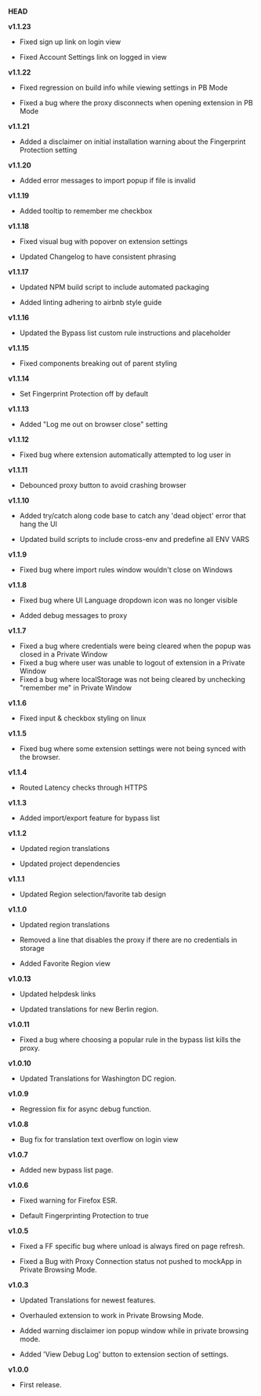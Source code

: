 __HEAD__

__v1.1.23__

* Fixed sign up link on login view

* Fixed Account Settings link on logged in view

__v1.1.22__

* Fixed regression on build info while viewing settings in PB Mode

* Fixed a bug where the proxy disconnects when opening extension in PB Mode

__v1.1.21__

* Added a disclaimer on initial installation warning about the Fingerprint Protection setting

__v1.1.20__

* Added error messages to import popup if file is invalid

__v1.1.19__

* Added tooltip to remember me checkbox

__v1.1.18__

* Fixed visual bug with popover on extension settings

* Updated Changelog to have consistent phrasing

__v1.1.17__

* Updated NPM build script to include automated packaging

* Added linting adhering to airbnb style guide

__v1.1.16__

* Updated the Bypass list custom rule instructions and placeholder

__v1.1.15__

* Fixed components breaking out of parent styling

__v1.1.14__

* Set Fingerprint Protection off by default

__v1.1.13__

* Added "Log me out on browser close" setting

__v1.1.12__

* Fixed bug where extension automatically attempted to log user in

__v1.1.11__

* Debounced proxy button to avoid crashing browser

__v1.1.10__

* Added try/catch along code base to catch any 'dead object' error that hang the UI

* Updated build scripts to include cross-env and predefine all ENV VARS

__v1.1.9__

* Fixed bug where import rules window wouldn't close on Windows

__v1.1.8__

* Fixed bug where UI Language dropdown icon was no longer visible

* Added debug messages to proxy

__v1.1.7__

* Fixed a bug where credentials were being cleared when the popup was closed in a Private Window
* Fixed a bug where user was unable to logout of extension in a Private Window
* Fixed a bug where localStorage was not being cleared by unchecking "remember me" in Private Window

__v1.1.6__

* Fixed input & checkbox styling on linux

__v1.1.5__

* Fixed bug where some extension settings were not being synced with the browser.

__v1.1.4__

* Routed Latency checks through HTTPS

__v1.1.3__

* Added import/export feature for bypass list

__v1.1.2__

* Updated region translations

* Updated project dependencies

__v1.1.1__

* Updated Region selection/favorite tab design

__v1.1.0__

* Updated region translations

* Removed a line that disables the proxy if there are no credentials in storage

* Added Favorite Region view

__v1.0.13__

* Updated helpdesk links

* Updated translations for new Berlin region.

__v1.0.11__

* Fixed a bug where choosing a popular rule in the bypass list kills the proxy.

__v1.0.10__

* Updated Translations for Washington DC region.

__v1.0.9__

* Regression fix for async debug function.

__v1.0.8__

* Bug fix for translation text overflow on login view

__v1.0.7__

* Added new bypass list page.

__v1.0.6__

* Fixed warning for Firefox ESR.

* Default Fingerprinting Protection to true

__v1.0.5__

* Fixed a FF specific bug where unload is always fired on page refresh.

* Fixed a Bug with Proxy Connection status not pushed to mockApp in Private Browsing Mode.

__v1.0.3__

* Updated Translations for newest features.

* Overhauled extension to work in Private Browsing Mode.

* Added warning disclaimer ion popup window while in private browsing mode.

* Added 'View Debug Log' button to extension section of settings.

__v1.0.0__

* First release.
